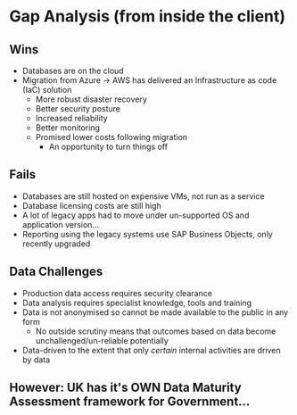 # Gap Analysis (from inside the client)

## Wins
* Databases are on the cloud
* Migration from Azure -> AWS has delivered an Infrastructure as code (IaC) solution
  * More robust disaster recovery
  * Better security posture
  * Increased reliability
  * Better monitoring
  * Promised lower costs following migration
    * An opportunity to turn things off  

## Fails
* Databases are still hosted on expensive VMs, not run as a service
* Database licensing costs are still high
* A lot of legacy apps had to move under un-supported OS and application version...
* Reporting using the legacy systems use SAP Business Objects, only recently upgraded

## Data Challenges
* Production data access requires security clearance
* Data analysis requires specialist knowledge, tools and training
* Data is not anonymised so cannot be made available to the public in any form
  * No outside scrutiny means that outcomes based on data become unchallenged/un-reliable potentially
* Data-driven to the extent that only _certain_ internal activities are driven by data

However: UK has it's OWN Data Maturity Assessment framework for Government...
---
> 
>
>
